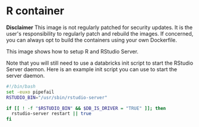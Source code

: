 # R container

**Disclaimer** This image is not regularly patched for security updates. It is the user's responsibility to regularly patch and rebuild the images. If concerned, you can always opt to build the containers using your own Dockerfile.

This image shows how to setup R and RStudio Server. 

Note that you will still need to use a databricks init script to start the RStudio
Server daemon. Here is an example init script you can use to start the server daemon.

```sh
#!/bin/bash
set -euxo pipefail
RSTUDIO_BIN="/usr/sbin/rstudio-server"

if [[ ! -f "$RSTUDIO_BIN" && $DB_IS_DRIVER = "TRUE" ]]; then
  rstudio-server restart || true
fi
```
